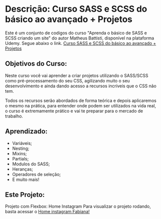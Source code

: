 # Descrição: Curso SASS e SCSS do básico ao avançado + Projetos

Este é um conjunto de codigos do curso "Aprenda o básico de SASS e SCSS criando um site" do autor Matheus Battisti, disponível na plataforma Udemy. Segue abaixo o link.
[Curso SASS e SCSS do básico ao avançado + Projetos](https://www.udemy.com/course/sass-e-scss-do-basico-ao-avancado-projetos)

## Objetivos do Curso:

Neste curso você vai aprender a criar projetos utilizando o SASS/SCSS como pré-processamento do seu CSS, agilizando muito o seu desenvolvimento e ainda dando acesso a recursos incríveis que o CSS não tem.

Todos os recursos serão abordados de forma teórica e depois aplicaremos o mesmo na prática, para entender onde podem ser utilizados na vida real, o curso é extremamente prático e vai te preparar para o mercado de trabalho.

## Aprendizado:

- Variáveis;
- Nesting;
- Mixins;
- Partials;
- Modulos do SASS;
- Heranças;
- Operadores de seleção;
- E muito mais!

## Este Projeto:

Projeto com Flexbox: Home Instagram
Para visualizar o projeto rodando, basta acessar o [Home instagram Fabiana!]()
